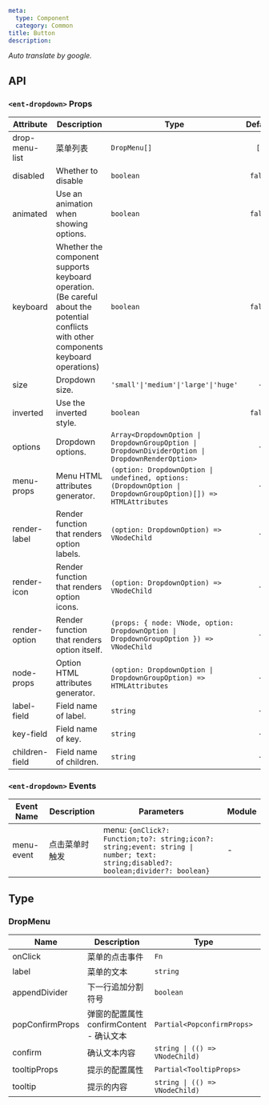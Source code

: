 ```yaml
meta:
  type: Component
  category: Common
title: Button
description: 
```

*Auto translate by google.*


## API


### `<ent-dropdown>` Props

|Attribute|Description|Type|Default|Module|
|---|---|---|:---:|---|
|drop-menu-list|菜单列表|`DropMenu[]`|`[]`|`-`|
|disabled|Whether to disable|`boolean`|`false`|`NDropdown`|
|animated|Use an animation when showing options.|`boolean`|`false`|`NDropdown`|
|keyboard|Whether the component supports keyboard operation. (Be careful about the potential conflicts with other components keyboard operations)|`boolean`|`false`|`NDropdown`|
|size|Dropdown size.|`'small'\|'medium'\|'large'\|'huge'`|`-`|`NDropdown`|
|inverted|Use the inverted style.|`boolean`|`false`|`NDropdown`|
|options|Dropdown options.|`Array<DropdownOption \| DropdownGroupOption \| DropdownDividerOption \| DropdownRenderOption>`|`-`|`NDropdown`|
|menu-props|Menu HTML attributes generator.|`(option: DropdownOption \| undefined, options: (DropdownOption \| DropdownGroupOption)[]) => HTMLAttributes`|`-`|`NDropdown`|
|render-label|Render function that renders option labels.|`(option: DropdownOption) => VNodeChild`|`-`|`NDropdown`|
|render-icon|Render function that renders option icons.|`(option: DropdownOption) => VNodeChild`|`-`|`NDropdown`|
|render-option|Render function that renders option itself.|`(props: { node: VNode, option: DropdownOption \| DropdownGroupOption }) => VNodeChild`|`-`|`NDropdown`|
|node-props|Option HTML attributes generator.|`(option: DropdownOption \| DropdownGroupOption) => HTMLAttributes`|`-`|`NDropdown`|
|label-field|Field name of label.|`string`|`-`|`NDropdown`|
|key-field|Field name of key.|`string`|`-`|`NDropdown`|
|children-field|Field name of children.|`string`|`-`|`NDropdown`|
### `<ent-dropdown>` Events

|Event Name|Description|Parameters|Module|
|---|---|---|---|
|menu-event|点击菜单时触发|menu: `{onClick?: Function;to?: string;icon?: string;event: string \| number; text: string;disabled?: boolean;divider?: boolean}`|-|



## Type


### DropMenu

|Name|Description|Type|Default|Module|
|---|---|---|:---:|---|
|onClick|菜单的点击事件|`Fn`|`-`|`-`|
|label|菜单的文本|`string`|`-`|`-`|
|appendDivider|下一行追加分割符号|`boolean`|`false`|`-`|
|popConfirmProps|弹窗的配置属性<br>confirmContent - 确认文本|`Partial<PopconfirmProps>`|`-`|`-`|
|confirm|确认文本内容|`string \| (() => VNodeChild)`|`-`|`-`|
|tooltipProps|提示的配置属性|`Partial<TooltipProps>`|`-`|`-`|
|tooltip|提示的内容|`string \| (() => VNodeChild)`|`-`|`-`|



